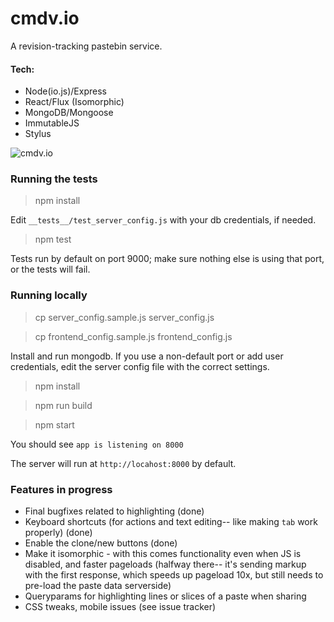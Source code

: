 # cmdv.io
A revision-tracking pastebin service.

#### Tech:
* Node(io.js)/Express
* React/Flux (Isomorphic)
* MongoDB/Mongoose
* ImmutableJS
* Stylus

![cmdv.io](http://i.imgur.com/o3DiOaK.png)

### Running the tests

> npm install

Edit `__tests__/test_server_config.js` with your db credentials, if needed.

> npm test

Tests run by default on port 9000; make sure nothing else is using that port, or the tests will fail.

### Running locally

> cp server\_config.sample.js server_config.js

> cp frontend\_config.sample.js frontend_config.js

Install and run mongodb. If you use a non-default port or add user credentials, edit the server config file with the correct settings.

> npm install

> npm run build

> npm start

You should see `app is listening on 8000`

The server will run at `http://locahost:8000` by default.

### Features in progress
* Final bugfixes related to highlighting (done)
* Keyboard shortcuts (for actions and text editing-- like making `tab` work properly) (done)
* Enable the clone/new buttons (done)
* Make it isomorphic - with this comes functionality even when JS is disabled, and faster pageloads (halfway there-- it's sending markup with the first response, which speeds up pageload 10x, but still needs to pre-load the paste data serverside)
* Queryparams for highlighting lines or slices of a paste when sharing
* CSS tweaks, mobile issues (see issue tracker)
